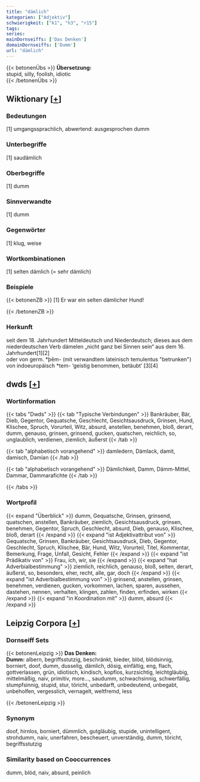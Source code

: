 ```yaml
---
title: "dämlich"
kategorien: ["Adjektiv"]
schwierigkeit: ["k1", "h3", "r15"]
tags:
series:
mainDornseiffs: ['Das Denken']
domainDornseiffs: ['Dumm']
url: "dämlich"
---
```


{{< betonenÜbs >}}
**Übersetzung:**  
stupid, silly, foolish, idiotic  
{{< /betonenÜbs >}}

## Wiktionary [[+](https://de.wiktionary.org/wiki/dämlich)]

### Bedeutungen
[1] umgangssprachlich, abwertend: ausgesprochen dumm  

### Unterbegriffe
[1] saudämlich  

### Oberbegriffe
[1] dumm  

### Sinnverwandte
[1] dumm  

### Gegenwörter
[1] klug, weise  

### Wortkombinationen
[1] selten dämlich (= sehr dämlich)  

### Beispiele
{{< betonenZB >}}
[1] Er war ein selten dämlicher Hund!  

{{< /betonenZB >}}
### Herkunft
seit dem 18. Jahrhundert Mitteldeutsch und Niederdeutsch; dieses aus dem niederdeutschen Verb dämelen „nicht ganz bei Sinnen sein“ aus dem 16. Jahrhundert[1][2]  
oder von germ. *þēm- (mit verwandtem lateinisch temulentus "betrunken") von indoeuropäisch *tem- ‘geistig benommen, betäubt’ [3][4]  



## dwds [[+](https://www.dwds.de/wb/dämlich)]

### Wortinformation
{{< tabs "Dwds" >}}
{{< tab "Typische Verbindungen" >}}
Bankräuber, Bär, Dieb, Gegentor, Gequatsche, Geschlecht, Gesichtsausdruck, Grinsen, Hund, Klischee, Spruch, Vorurteil, Witz, absurd, anstellen, benehmen, bloß, derart, dumm, genauso, grinsen, grinsend, gucken, quatschen, reichlich, so, unglaublich, verdienen, ziemlich, äußerst
{{< /tab >}}

{{< tab "alphabetisch vorangehend" >}}
damledern, Dämlack, damit, damisch, Damian
{{< /tab >}}

{{< tab "alphabetisch vorangehend" >}}
Dämlichkeit, Damm, Dämm-Mittel, Dammar, Dammarafichte
{{< /tab >}}

{{< /tabs >}}

### Wortprofil
{{< expand "Überblick" >}} dumm, Gequatsche, Grinsen, grinsend, quatschen, anstellen, Bankräuber, ziemlich, Gesichtsausdruck, grinsen, benehmen, Gegentor, Spruch, Geschlecht, absurd, Dieb, genauso, Klischee, bloß, derart {{< /expand >}}
{{< expand "ist Adjektivattribut von" >}} Gequatsche, Grinsen, Bankräuber, Gesichtsausdruck, Dieb, Gegentor, Geschlecht, Spruch, Klischee, Bär, Hund, Witz, Vorurteil, Titel, Kommentar, Bemerkung, Frage, Unfall, Gesicht, Fehler {{< /expand >}}
{{< expand "ist Prädikativ von" >}} Frau, ich, wir, sie {{< /expand >}}
{{< expand "hat Adverbialbestimmung" >}} ziemlich, reichlich, genauso, bloß, selten, derart, äußerst, so, besonders, eher, recht, alle, gar, doch {{< /expand >}}
{{< expand "ist Adverbialbestimmung von" >}} grinsend, anstellen, grinsen, benehmen, verdienen, gucken, vorkommen, lachen, sparen, aussehen, dastehen, nennen, verhalten, klingen, zahlen, finden, erfinden, wirken {{< /expand >}}
{{< expand "in Koordination mit" >}} dumm, absurd {{< /expand >}}

## Leipzig Corpora [[+](https://corpora.uni-leipzig.de/en/res?word=dämlich&corpusId=deu_newscrawl-public_2018)]

### Dornseiff Sets
{{< betonenLeipzig >}}
**Das Denken:**  
**Dumm:** albern, begriffsstutzig, beschränkt, bieder, blöd, blödsinnig, borniert, doof, dumm, dusselig, dämlich, dösig, einfältig, eng, flach, gottverlassen, grün, idiotisch, kindisch, kopflos, kurzsichtig, leichtgläubig, mittelmäßig, naiv, primitiv, more..., saudumm, schwachsinnig, schwerfällig, stumpfsinnig, stupid, stur, töricht, unbedarft, unbedeutend, unbegabt, unbeholfen, vergesslich, vernagelt, weltfremd, less  

{{< /betonenLeipzig >}}

### Synonym
doof, hirnlos, borniert, dümmlich, gutgläubig, stupide, unintelligent, strohdumm, naiv, unerfahren, bescheuert, unverständig, dumm, töricht, begriffsstutzig


### Similarity based on Cooccurrences
dumm, blöd, naiv, absurd, peinlich

